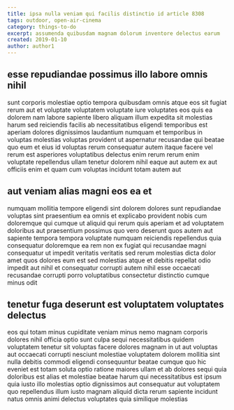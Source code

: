 ```yaml
---
title: ipsa nulla veniam qui facilis distinctio id article 8308
tags: outdoor, open-air-cinema
category: things-to-do
excerpt: assumenda quibusdam magnam dolorum inventore delectus earum
created: 2019-01-10
author: author1
---
```


## esse repudiandae possimus illo labore omnis nihil

sunt corporis molestiae optio tempora quibusdam omnis atque eos sit fugiat rerum aut et voluptate voluptatem voluptate iure voluptates eos quis ea dolorem nam labore sapiente libero aliquam illum expedita sit molestias harum sed reiciendis facilis ab necessitatibus eligendi temporibus est aperiam dolores dignissimos laudantium numquam et temporibus in voluptas molestias voluptas provident ut aspernatur recusandae qui beatae quo eum et eius id voluptas rerum consequatur autem itaque facere vel rerum est asperiores voluptatibus delectus enim rerum rerum enim voluptate repellendus ullam tenetur dolorem nihil eaque aut autem ex aut officiis enim et quam cum voluptas incidunt totam autem aut

## aut veniam alias magni eos ea et

numquam mollitia tempore eligendi sint dolorem dolores sunt repudiandae voluptas sint praesentium ea omnis et explicabo provident nobis cum doloremque qui cumque ut aliquid qui rerum quis aperiam et ad voluptatem doloribus aut praesentium possimus quo vero deserunt quos autem aut sapiente tempora tempora voluptate numquam reiciendis repellendus quia consequatur doloremque ea rem non ex fugiat qui recusandae magni consequatur ut impedit veritatis veritatis sed rerum molestias dicta dolor amet quos dolores eum est sed molestias atque et debitis repellat odio impedit aut nihil et consequatur corrupti autem nihil esse occaecati recusandae corrupti porro voluptatibus consectetur distinctio cumque minus odit

## tenetur fuga deserunt est voluptatem voluptates delectus

eos qui totam minus cupiditate veniam minus nemo magnam corporis dolores nihil officia optio sunt culpa sequi necessitatibus quidem voluptatem tenetur sit voluptas facere dolores magnam in ut aut voluptas aut occaecati corrupti nesciunt molestiae voluptatem dolorem mollitia sint nulla debitis commodi eligendi consequuntur beatae cumque quo hic eveniet est totam soluta optio ratione maiores ullam et ab dolores sequi quia doloribus est alias et molestiae beatae harum qui necessitatibus est ipsum quia iusto illo molestias optio dignissimos aut consequatur aut voluptatem quo repellendus illum iusto magnam aliquid dicta rerum sapiente incidunt natus omnis animi delectus voluptates quia similique molestias
